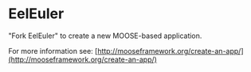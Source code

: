 EelEuler
=====

"Fork EelEuler" to create a new MOOSE-based application.

For more information see: [http://mooseframework.org/create-an-app/](http://mooseframework.org/create-an-app/)
